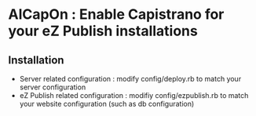 # AlCapOn : Enable Capistrano for your eZ Publish installations

## Installation

* Server related configuration : modify config/deploy.rb to match your server configuration
* eZ Publish related configuration : modifiy config/ezpublish.rb to match your website configuration (such as db configuration)